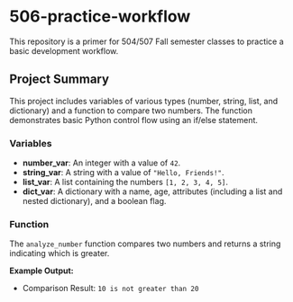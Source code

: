 # 506-practice-workflow
This repository is a primer for 504/507 Fall semester classes to practice a basic development workflow.
## Project Summary
This project includes variables of various types (number, string, list, and dictionary) and a function to compare two numbers. The function demonstrates basic Python control flow using an if/else statement.

### Variables
- **number_var**: An integer with a value of `42`.
- **string_var**: A string with a value of `"Hello, Friends!"`.
- **list_var**: A list containing the numbers `[1, 2, 3, 4, 5]`.
- **dict_var**: A dictionary with a name, age, attributes (including a list and nested dictionary), and a boolean flag.

### Function
The `analyze_number` function compares two numbers and returns a string indicating which is greater. 

**Example Output:**
- Comparison Result: `10 is not greater than 20`

